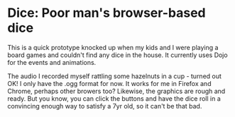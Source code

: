 # Dice: Poor man's browser-based dice

This is a quick prototype knocked up when my kids and I were playing a board games and couldn't find any dice in the house. It currently uses Dojo for the events and animations. 

The audio I recorded myself rattling some hazelnuts in a cup - turned out OK! I only have the .ogg format for now. It works for me in Firefox and Chrome, perhaps other browers too?
Likewise, the graphics are rough and ready. But you know, you can click the buttons and have the dice roll in a convincing enough way to satisfy a 7yr old, so it can't be that bad. 